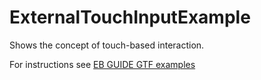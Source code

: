 ﻿# ExternalTouchInputExample

Shows the concept of touch-based interaction.

For instructions see [EB GUIDE GTF examples](../../readme.md)
